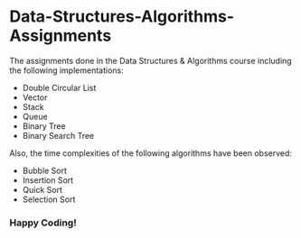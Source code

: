 # Data-Structures-Algorithms-Assignments

The assignments done in the Data Structures & Algorithms course
including the following implementations:

- Double Circular List
- Vector
- Stack
- Queue
- Binary Tree
- Binary Search Tree

Also, the time complexities of the following algorithms have been observed:

- Bubble Sort
- Insertion Sort
- Quick Sort
- Selection Sort

### Happy Coding!
